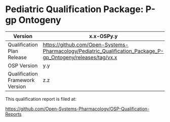 # Pediatric Qualification Package: P-gp Ontogeny





| Version                         | x.x-OSPy.y                                                   |
| ------------------------------- | ------------------------------------------------------------ |
| Qualification Plan Release      | https://github.com/Open-Systems-Pharmacology/Pediatric_Qualification_Package_P-gp_Ontogeny/releases/tag/vx.x |
| OSP Version                     | y.y                                                          |
| Qualification Framework Version | z.z                                                          |





This qualification report is filed at:

https://github.com/Open-Systems-Pharmacology/OSP-Qualification-Reports